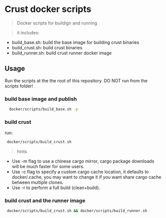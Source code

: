 # Crust docker scripts
> Docker scripts for buildign and running

> it includes:
- build_base.sh: build the base image for building crust binaries
- build_crust.sh: build crust binaries
- build_runner.sh: build crust runner docker image 

## Usage
Run the scripts at the the root of this repository. DO NOT run from the scripts folder!
### build base image and publish
```bash
  docker/scripts/build_base.sh -p
```
  
### build crust
run:
```bash
 docker/scripts/build_crust.sh
```

> hints
  - Use -m flag to use a chinese cargo mirror, cargo package downloads will be much faster for some users.
  - Use -c flag to specify a custom cargo cache location,
        it defaults to docker/.cache, you may want to change it if you want share cargo cache between multiple clones.
  - Use -r to perform a full build (clean+build).
  
        
### build crust and the runner image
```bash
 docker/scripts/build_crust.sh && docker/scripts/build_runner.sh
```

